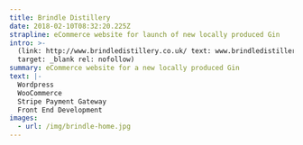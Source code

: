 ```yaml
---
title: Brindle Distillery
date: 2018-02-10T08:32:20.225Z
strapline: eCommerce website for launch of new locally produced Gin
intro: >-
  (link: http://www.brindledistillery.co.uk/ text: www.brindledistillery.co.uk
  target: _blank rel: nofollow)
summary: eCommerce website for a new locally produced Gin
text: |-
  Wordpress
  WooCommerce
  Stripe Payment Gateway
  Front End Development
images:
  - url: /img/brindle-home.jpg
---
```



